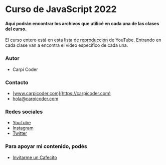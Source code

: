 
# Curso de JavaScript 2022

#### Aquí podrán encontrar los archivos que utilicé en cada una de las clases del curso.

El curso entero está en [esta lista de reproducción](https://youtube.com/playlist?list=PL8VCLfCNXjSboktEnd6CHCtxZHTwiQZQH) de YouTube.
Entrando en cada clase van a encontra el video específico de cada una.

### Autor
- Carpi Coder

### Contacto
- [www.carpicoder.com](https://carpicoder.com)
- [hola@carpicoder.com](mailto:hola@carpicoder.com)

### Redes sociales
- [YouTube](https://youtube.com/carpicoder)
- [Instagram](https://instagram.com/carpicoder)
- [Twitter](https://twitter.com/carpicoder)

### Para apoyar mi contenido, podés

- [Invitarme un Cafecito](https://cafecito.com/carpicoder)